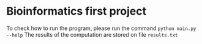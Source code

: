 # Bioinformatics first project

To check how to run the program, please run the command ``` python main.py --help ```
The results of the computation are stored on file ```results.txt```
